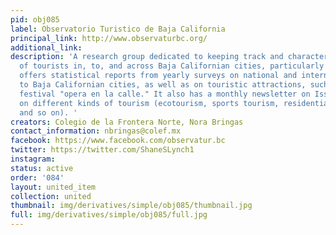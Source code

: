 ```yaml
---
pid: obj085
label: Observatorio Turistico de Baja California
principal_link: http://www.observaturbc.org/
additional_link: 
description: 'A research group dedicated to keeping track and characterizing the flow
  of tourists in, to, and across Baja Californian cities, particularly Tijuana. It
  offers statistical reports from yearly surveys on national and international visitors
  to Baja Californian cities, as well as on touristic attractions, such as Tijuana''s
  festival "opera en la calle." It also has a monthly newsletter on Issuu with dossiers
  on different kinds of tourism (ecotourism, sports tourism, residential tourism,
  and so on). '
creators: Colegio de la Frontera Norte, Nora Bringas
contact_information: nbringas@colef.mx
facebook: https://www.facebook.com/observatur.bc
twitter: https://twitter.com/ShaneSLynch1
instagram: 
status: active
order: '084'
layout: united_item
collection: united
thumbnail: img/derivatives/simple/obj085/thumbnail.jpg
full: img/derivatives/simple/obj085/full.jpg
---
```

